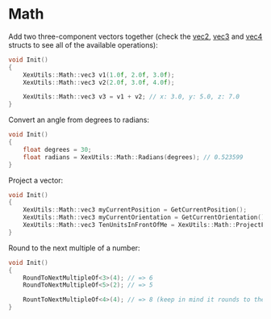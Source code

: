 # Math

Add two three-component vectors together (check the [vec2](../include/Vec2.h), [vec3](../include/Vec3.h) and [vec4](../include/Vec4.h) structs to see all of the available operations):

```C++
void Init()
{
    XexUtils::Math::vec3 v1(1.0f, 2.0f, 3.0f);
    XexUtils::Math::vec3 v2(2.0f, 3.0f, 4.0f);

    XexUtils::Math::vec3 v3 = v1 + v2; // x: 3.0, y: 5.0, z: 7.0
}
```

Convert an angle from degrees to radians:

```C++
void Init()
{
    float degrees = 30;
    float radians = XexUtils::Math::Radians(degrees); // 0.523599
}
```

Project a vector:

```C++
void Init()
{
    XexUtils::Math::vec3 myCurrentPosition = GetCurrentPosition();
    XexUtils::Math::vec3 myCurrentOrientation = GetCurrentOrientation();
    XexUtils::Math::vec3 TenUnitsInFrontOfMe = XexUtils::Math::ProjectForward(myCurrentPosition, myCurrentOrientation.y, 10);
}
```

Round to the next multiple of a number:

```C++
void Init()
{
    RoundToNextMultipleOf<3>(4); // => 6
    RoundToNextMultipleOf<5>(2); // => 5

    RountToNextMultipleOf<4>(4); // => 8 (keep in mind it rounds to the NEXT multiple)
}
```
